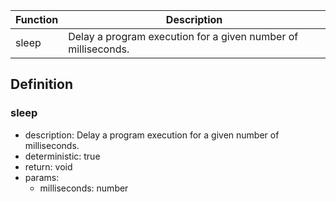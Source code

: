 |Function    	|Description                                   																					|
|-------------|---------------------------------------------------------------------------------------|
|sleep				|Delay a program execution for a given number of milliseconds.													|

## Definition

### sleep

- description: Delay a program execution for a given number of milliseconds.
- deterministic: true
- return: void
- params:
	- milliseconds: number
